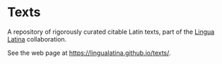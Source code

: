# Texts

A repository of rigorously curated citable Latin texts, part of the [Lingua Latina](https://lingualatina.github.io/) collaboration.

See the web page at <https://lingualatina.github.io/texts/>.
